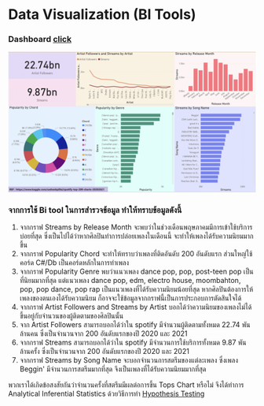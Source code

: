 # Data Visualization (BI Tools)

### Dashboard [click](https://app.powerbi.com/groups/me/reports/f688f1f4-1a71-4d45-a053-7a2c09819b87/ReportSection?ctid=6f4432dc-20d2-441d-b1db-ac3380ba633d)

![img](https://github.com/sit-2021-int214/001-Spotify-Top/blob/main/bi-final-ref.png)

### จากการใช้ Bi tool ในการสำรวจข้อมูล ทำให้ทราบข้อมูลดังนี้

1. จากกราฟ Streams by Release Month จะพบว่าในช่วงเดือนพฤษภาคมมีการเข้าใช้บริการบ่อยที่สุด ซึ่งเป็นไปได้ว่าหากศิลปินทำการปล่อยเพลงในเดือนนี้ จะทำให้เพลงได้รับความนิยมมากขึ้น 
2. จากกราฟ Popularity Chord จะทำให้ทราบว่าเพลงที่ติดอันดับ 200 อันดับแรก ส่วนใหญ่ใช้คอร์ด C#/Db เป็นคอร์ดหลักในการทำเพลง
3. จากกราฟ Popularity Genre พบว่าแนวเพลง dance pop, pop, post-teen pop เป็นที่นิยมมากที่สุด แต่แนวเพลง dance pop, edm, electro house, moombahton, pop, pop dance, pop rap เป็นแนวเพลงที่ได้รับความนิยมน้อยที่สุด หากศิลปินต้องการให้เพลงของตนเองได้รับความนิยม ก็อาจจะใช้ข้อมูลจากกราฟนี้เป็นการประกอบการตัดสินใจได้
4. จากกราฟ Artist Followers and Streams by Artist บอกได้ว่าความนิยมของเพลงไม่ได้ขึ้นอยู่กับจำนวนของผู้ติดตามของศิลปินนั้น
5. จาก Artist Followers สามารถบอกได้ว่าใน spotify มีจำนวนผู้ติดตามทั้งหมด 22.74 พันล้านคน ซึ่งเป็นจำนวนจาก 200 อันดับแรกของปี 2020 และ 2021
6. จากกราฟ Streams สามารถบอกได้ว่าใน spotify มีจำนวนการใช้บริการทั้งหมด 9.87 พันล้านครั้ง ซึ่งเป็นจำนวนจาก 200 อันดับแรกของปี 2020 และ 2021
7. จากกราฟ Streams by Song Name จะบอกจำนวนการสตรีมของแต่ละเพลง ซึ่งเพลง Beggin' มีจำนวนการสตรีมมากที่สุด จึงเป็นเพลงที่ได้รับความนิยมมากที่สุด

พวกเราได้เกิดข้อสงสัยกันว่าจำนวนครั้งที่สตรีมมีผลต่อการขึ้น Tops Chart หรือไม่ จึงได้ทำการ Analytical Inferential Statistics ด้วยวิธีการทำ [Hypothesis Testing](https://github.com/sit-2021-int214/001-Spotify-Top/blob/main/hypothesis_testing.md) 
